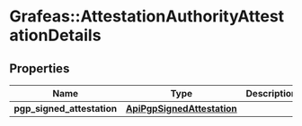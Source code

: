 # Grafeas::AttestationAuthorityAttestationDetails

## Properties
Name | Type | Description | Notes
------------ | ------------- | ------------- | -------------
**pgp_signed_attestation** | [**ApiPgpSignedAttestation**](ApiPgpSignedAttestation.md) |  | [optional] 


